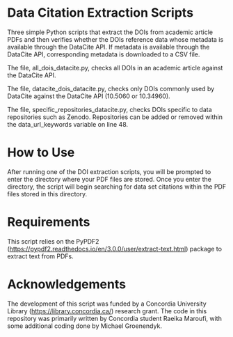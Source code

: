 # Data Citation Extraction Scripts

Three simple Python scripts that extract the DOIs from academic article PDFs and then verifies whether the DOIs reference data whose metadata is available through the DataCite API. If metadata is available through the DataCite API, corresponding metadata is downloaded to a CSV file. 

The file, all_dois_datacite.py, checks all DOIs in an academic article against the DataCite API.

The file, datacite_dois_datacite.py, checks only DOIs commonly used by DataCite against the DataCite API (10.5060 or 10.34960).  

The file, specific_repositories_datacite.py, checks DOIs specific to data repositories such as Zenodo. Repositories can be added or removed within the data_url_keywords variable on line 48.

# How to Use

After running one of the DOI extraction scripts, you will be prompted to enter the directory where your PDF files are stored. Once you enter the directory, the script will begin searching for data set citations within the PDF files stored in this directory.

# Requirements

This script relies on the PyPDF2 (https://pypdf2.readthedocs.io/en/3.0.0/user/extract-text.html) package to extract text from PDFs.

# Acknowledgements

The development of this script was funded by a Concordia University Library (https://library.concordia.ca/) research grant. The code in this repository was primarily written by Concordia student Raeika Maroufi, with some additional coding done by Michael Groenendyk. 

